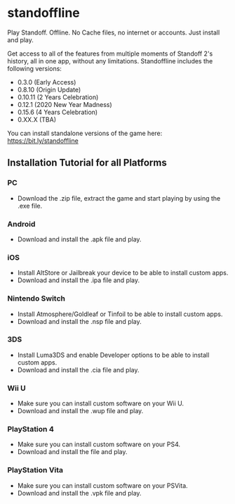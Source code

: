 # standoffline
Play Standoff. Offline. No Cache files, no internet or accounts. Just install and play.

Get access to all of the features from multiple moments of Standoff 2's history, all in one app, without any limitations.
Standoffline includes the following versions:
- 0.3.0 (Early Access)
- 0.8.10 (Origin Update)
- 0.10.11 (2 Years Celebration)
- 0.12.1 (2020 New Year Madness)
- 0.15.6 (4 Years Celebration)
- 0.XX.X (TBA)

You can install standalone versions of the game here: https://bit.ly/standoffline

## Installation Tutorial for all Platforms
### PC
- Download the .zip file, extract the game and start playing by using the .exe file.
### Android
- Download and install the .apk file and play.
### iOS
- Install AltStore or Jailbreak your device to be able to install custom apps.
- Download and install the .ipa file and play.
### Nintendo Switch
- Install Atmosphere/Goldleaf or Tinfoil to be able to install custom apps.
- Download and install the .nsp file and play.
### 3DS
- Install Luma3DS and enable Developer options to be able to install custom apps.
- Download and install the .cia file and play.
### Wii U
- Make sure you can install custom software on your Wii U.
- Download and install the .wup file and play.
### PlayStation 4
- Make sure you can install custom software on your PS4.
- Download and install the file and play.
### PlayStation Vita
- Make sure you can install custom software on your PSVita.
- Download and install the .vpk file and play.
